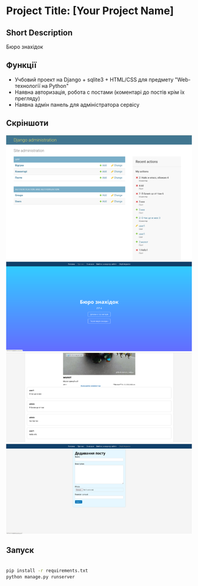# Project Title: [Your Project Name]

## Short Description

Бюро знахідок

## Функції

* Учбовий проект на Django + sqlite3 + HTML/CSS для предмету "Web-технології на Python"
* Наявна авторизація, робота с постами (коментарі до постів крім їх прегляду)
* Наявна адмін панель для адміністратора сервісу

## Скріншоти

<img src="assets/screen1.png" alt="Image 1 description">
<img src="assets/screen2.png" alt="Image 1 description">
<img src="assets/screen3.png" alt="Image 1 description">
<img src="assets/screen4.png" alt="Image 1 description">

## Запуск

```bash

pip install -r requirements.txt
python manage.py runserver
